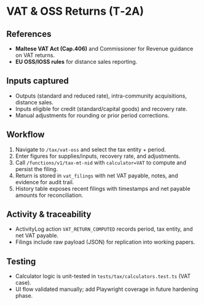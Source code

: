 # VAT & OSS Returns (T‑2A)

## References
- **Maltese VAT Act (Cap.406)** and Commissioner for Revenue guidance on VAT returns.
- **EU OSS/IOSS rules** for distance sales reporting.

## Inputs captured
- Outputs (standard and reduced rate), intra-community acquisitions, distance sales.
- Inputs eligible for credit (standard/capital goods) and recovery rate.
- Manual adjustments for rounding or prior period corrections.

## Workflow
1. Navigate to `/tax/vat-oss` and select the tax entity + period.
2. Enter figures for supplies/inputs, recovery rate, and adjustments.
3. Call `/functions/v1/tax-mt-nid` with `calculator=VAT` to compute and persist the filing.
4. Return is stored in `vat_filings` with net VAT payable, notes, and evidence for audit trail.
5. History table exposes recent filings with timestamps and net payable amounts for reconciliation.

## Activity & traceability
- ActivityLog action `VAT_RETURN_COMPUTED` records period, tax entity, and net VAT payable.
- Filings include raw payload (JSON) for replication into working papers.

## Testing
- Calculator logic is unit-tested in `tests/tax/calculators.test.ts` (VAT case).
- UI flow validated manually; add Playwright coverage in future hardening phase.
